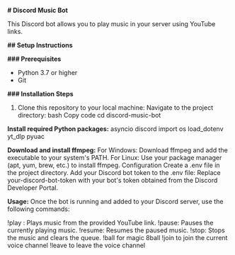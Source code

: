 **# Discord Music Bot**

This Discord bot allows you to play music in your server using YouTube links.

**## Setup Instructions**

**### Prerequisites**
- Python 3.7 or higher
- Git

**### Installation Steps**
1. Clone this repository to your local machine:
Navigate to the project directory:
bash
Copy code
cd discord-music-bot


**Install required Python packages:**
asyncio
discord
import os
load_dotenv
yt_dlp
pyuac

**Download and install ffmpeg:**
For Windows: Download ffmpeg and add the executable to your system's PATH.
For Linux: Use your package manager (apt, yum, brew, etc.) to install ffmpeg.
Configuration
Create a .env file in the project directory.
Add your Discord bot token to the .env file:
Replace your-discord-bot-token with your bot's token obtained from the Discord Developer Portal.

**Usage:**
Once the bot is running and added to your Discord server, use the following commands:

!play <YouTube URL>: Plays music from the provided YouTube link.
!pause: Pauses the currently playing music.
!resume: Resumes the paused music.
!stop: Stops the music and clears the queue.
!ball for magic 8ball
!join to join the current voice channel
!leave to leave the voice channel
